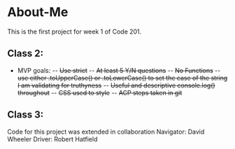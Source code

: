 # About-Me
This is the first project for week 1 of Code 201.
## Class 2:
- MVP goals:
-- ~~Use strict~~
-- ~~At least 5 Y/N questions~~
-- ~~No Functions~~
-- ~~use either .toUpperCase() or .toLowerCase() to set the case of the string I am validating for truthyness~~
-- ~~Useful and descriptive console.log() throughout~~
-- ~~CSS  used to style~~
-- ~~ACP steps taken in git~~

## Class 3:
Code for this project was extended in collaboration
Navigator: David Wheeler
Driver: Robert Hatfield
